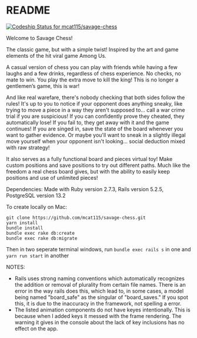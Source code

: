 # README

[![Codeship Status for mcat115/savage-chess](https://app.codeship.com/projects/90a3633b-a191-4e64-93eb-73f322f676bd/status?branch=main)](https://app.codeship.com/projects/443350)

Welcome to Savage Chess!

The classic game, but with a simple twist! Inspired by the art and game elements of the hit viral game Among Us.

A casual version of chess you can play with friends while having a few laughs and a few drinks, regardless of chess experience. No checks, no mate to win. You play the extra move to kill the king! This is no longer a gentlemen’s game, this is war!

And like real warefare, there's nobody checking that both sides follow the rules! It's up to you to notice if your opponent does anything sneaky, like trying to move a piece in a way they aren't supposed to... call a war crime trial if you are suspicious! If you can confidently prove they cheated, they automatically lose! If you fail to, they get away with it and the game continues! If you are singed in, save the state of the board whenever you want to gather evidence. Or maybe you'll want to sneak in a slightly illegal move yourself when your opponent isn't looking... social deduction mixed with raw strategy!

It also serves as a fully functional board and pieces virtual toy! Make custom positions and save positions to try out different paths. Much like the freedom a real chess board gives, but with the ability to easily keep positions and use of unlimited pieces!

Dependencies:
Made with Ruby version 2.7.3, 
Rails version 5.2.5, 
PostgreSQL version 13.2

To create locally on Mac:
```
git clone https://github.com/mcat115/savage-chess.git
yarn install
bundle install
bundle exec rake db:create
bundle exec rake db:migrate
```
Then in two seperate terminal windows, run `bundle exec rails s` in one and `yarn run start` in another

NOTES:
- Rails uses strong naming conventions which automatically recognizes the addition or removal of plurality from certain file names. There is an error in the way rails does this, which lead to, in some cases, a model being named "board_safe" as the singular of "board_saves." If you spot this, it is due to the inaccuracy in the framework, not spelling a error.
- The listed animation components do not have keyes intentionally. This is because when I added keys it messed with the frame rendering. The warning it gives in the console about the lack of key inclusions has no effect on the app.
